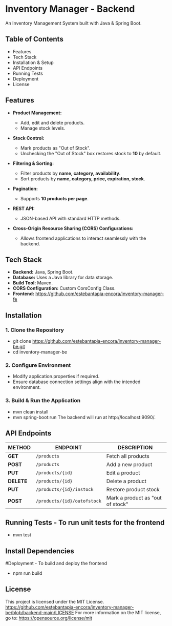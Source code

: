 # Inventory Manager - Backend

An Inventory Management System built with Java & Spring Boot.
## Table of Contents
- Features
- Tech Stack
- Installation & Setup
- API Endpoints
- Running Tests
- Deployment
- License


## Features
- **Product Management:**
  - Add, edit and delete products.
  - Manage stock levels.
  
- **Stock Control:**
  - Mark products as "Out of Stock".
  - Unchecking the "Out of Stock" box restores stock to **10** by default.
    
- **Filtering & Sorting:**
  - Filter products by **name, category, availability**.
  - Sort products by **name, category, price, expiration, stock**.
    
- **Pagination:**
  - Supports **10 products per page**.
    
- **REST API:**
  - JSON-based API with standard HTTP methods.
    
- **Cross-Origin Resource Sharing (CORS) Configurations:**
  - Allows frontend applications to interact seamlessly with the backend.

## Tech Stack
- **Backend:** Java, Spring Boot.
- **Database:** Uses a Java library for data storage.
- **Build Tool:** Maven.
- **CORS Configuration:** Custom CorsConfig Class.
- **Frontend:** https://github.com/estebantapia-encora/inventory-manager-fe

## Installation
### **1. Clone the Repository**
- git clone https://github.com/estebantapia-encora/inventory-manager-be.git
- cd inventory-manager-be

### **2. Configure Environment**
- Modify application.properties if required.
- Ensure database connection settings align with the intended environment.

### **3. Build & Run the Application**
- mvn clean install
- mvn spring-boot:run
The backend will run at http://localhost:9090/.

## API Endpoints
| METHOD  | ENDPOINT                     | DESCRIPTION                      |
|---------|------------------------------|----------------------------------|
| **GET**  | `/products`                   | Fetch all products               |
| **POST** | `/products`                   | Add a new product                |
| **PUT**  | `/products/{id}`               | Edit a product                   |
| **DELETE** | `/products/{id}`             | Delete a product                 |
| **PUT**  | `/products/{id}/instock`       | Restore product stock            |
| **POST** | `/products/{id}/outofstock`    | Mark a product as "out of stock" |


## Running Tests - To run unit tests for the frontend
 - mvn test

## Install Dependencies
 #Deployment - To build and deploy the frontend
 - npm run build

 ## License
This project is licensed under the MIT License.
https://github.com/estebantapia-encora/inventory-manager-be/blob/backend-main/LICENSE
For more information on the MIT license, go to: https://opensource.org/license/mit
